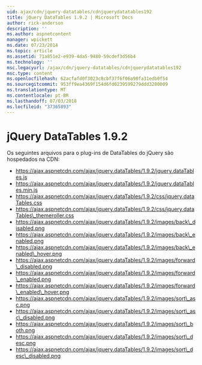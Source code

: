 ```yaml
---
uid: ajax/cdn/jquery-datatables/cdnjquerydatatables192
title: jQuery DataTables 1.9.2 | Microsoft Docs
author: rick-anderson
description: ''
ms.author: aspnetcontent
manager: wpickett
ms.date: 07/23/2014
ms.topic: article
ms.assetid: 71a851e2-e939-4da5-9480-59cdef3d56b4
ms.technology: ''
msc.legacyurl: /ajax/cdn/jquery-datatables/cdnjquerydatatables192
msc.type: content
ms.openlocfilehash: 62acfafd0f3023c8cbf37f6f06a90fa31edb0f54
ms.sourcegitcommit: 953ff9ea4369f154d6fd0239599279ddd3280009
ms.translationtype: MT
ms.contentlocale: pt-BR
ms.lasthandoff: 07/03/2018
ms.locfileid: "37365893"
---
```

<a name="jquery-datatables-192"></a>jQuery DataTables 1.9.2
====================
Os seguintes arquivos para o plug-ins de DataTables do jQuery são hospedados na CDN:

- https://ajax.aspnetcdn.com/ajax/jquery.dataTables/1.9.2/jquery.dataTables.js
- https://ajax.aspnetcdn.com/ajax/jquery.dataTables/1.9.2/jquery.dataTables.min.js
- https://ajax.aspnetcdn.com/ajax/jquery.dataTables/1.9.2/css/jquery.dataTables.css
- https://ajax.aspnetcdn.com/ajax/jquery.dataTables/1.9.2/css/jquery.dataTables\_themeroller.css
- https://ajax.aspnetcdn.com/ajax/jquery.dataTables/1.9.2/images/back\_disabled.png
- https://ajax.aspnetcdn.com/ajax/jquery.dataTables/1.9.2/images/back\_enabled.png
- https://ajax.aspnetcdn.com/ajax/jquery.dataTables/1.9.2/images/back\_enabled\_hover.png
- https://ajax.aspnetcdn.com/ajax/jquery.dataTables/1.9.2/images/forward\_disabled.png
- https://ajax.aspnetcdn.com/ajax/jquery.dataTables/1.9.2/images/forward\_enabled.png
- https://ajax.aspnetcdn.com/ajax/jquery.dataTables/1.9.2/images/forward\_enabled\_hover.png
- https://ajax.aspnetcdn.com/ajax/jquery.dataTables/1.9.2/images/sort\_asc.png
- https://ajax.aspnetcdn.com/ajax/jquery.dataTables/1.9.2/images/sort\_asc\_disabled.png
- https://ajax.aspnetcdn.com/ajax/jquery.dataTables/1.9.2/images/sort\_both.png
- https://ajax.aspnetcdn.com/ajax/jquery.dataTables/1.9.2/images/sort\_desc.png
- https://ajax.aspnetcdn.com/ajax/jquery.dataTables/1.9.2/images/sort\_desc\_disabled.png
